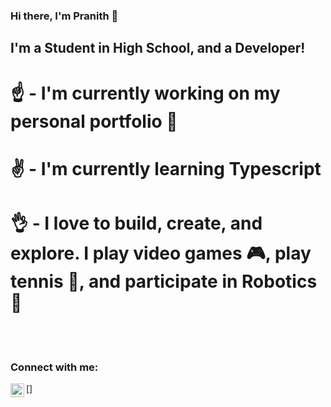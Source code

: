 ### Hi there, I'm Pranith 👋

## I'm a Student in High School, and a Developer!

# ☝️ - I'm currently working on my personal portfolio 🌴

# ✌️ - I'm currently learning Typescript

# 👌 - I love to build, create, and explore. I play video games 🎮, play tennis 🎾, and participate in Robotics 🦾

<br/>
<br/>

### Connect with me:

[<img align="left" alt="website" width="22px" src=""/>]
